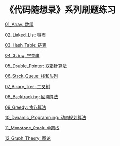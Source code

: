 # 《代码随想录》系列刷题练习
<!-- 数组 -->
[01_Array: 数组](01_Array/)
<!-- 链表 -->
[02_Linked_List: 链表](02_Linked_List/)
<!-- 哈希表 -->
[03_Hash_Table: 链表](03_Hash_Table/)
<!-- 字符串 -->
[04_String: 字符串](04_String/)
<!-- 双指针算法 -->
[05_Double_Pointer: 双指针算法](05_Double_Pointer/)
<!-- 栈和队列 -->
[06_Stack_Queue: 栈和队列](06_Stack_Queue/)
<!-- 二叉树 -->
[07_Binary_Tree: 二叉树](07_Binary_Tree/)
<!-- 回溯算法 -->
[08_Backtracking: 回溯算法](08_Backtracking/)
<!-- 贪心算法 -->
[09_Greedy: 贪心算法](09_Greedy/)
<!-- 动态规划算法 -->
[10_Dynamic_Programming: 动态规划算法](10_Dynamic_Programming/)
<!-- 单调栈 -->
[11_Monotone_Stack: 单调栈](11_Monotone_Stack/)
<!-- 图论 -->
[12_Graph_Theory: 图论](12_Graph_Theory/)
